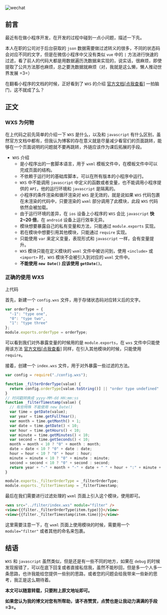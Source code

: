 ![wechat](https://user-gold-cdn.xitu.io/2018/5/28/163a68a18c005d1c?w=200&h=200&f=png&s=5647)
## 前言 ##
最近有在做小程序开发，在开发的过程中碰到一点小问题，描述一下先。

本人在职的公司对于后台获取的 `json` 数据需要做过滤转义的很多，不同的状态码会对应不同的文字，但是在微信小程序中又没有类似 `vue` 中的 `|` 方法进行快速的过滤，看了前人的代码大都是用数据遍历洗数据来实现的，说实话，很麻烦，即使提取了公共方法那也麻烦，总之要洗数据就麻烦（对，我就是这么懒，懒人推动世界发展 =3=）

在翻看小程序的文档的时候，正好看到了 `WXS` 的介绍 [官方文档[点我查看]](https://developers.weixin.qq.com/miniprogram/dev/framework/view/wxs/) 一拍脑门，这不就成了么？

## 正文 ##
### WXS 为何物 ###
在上代码之前先简单的介绍一下 `WXS` 是什么，以及和 `javascript` 有什么区别，虽然官方文档中都有，但我认为博客的存在意义就是尽量减少看官们的页面跳转，能够在一个页面说明的问题就不要再跳转，外链应该作为课后拓展的手段。
- `WXS` 介绍
    - 是小程序出的一套脚本语言，用于 `wxml` 模板文件中，在模板文件中可以完成页面的结构。
    - 不依赖于运行时的基础库脚本，可以在所有版本的小程序中运行。
    - `WXS` 中不能调用 `javascript` 中定义的函数或者变量，也不能调用小程序提供的 `API`，他的运行环境和 `javascript` 是隔离的。
    - 小程序的条件渲染和循环渲染对 `WXS` 是无效的，就是说如果 `WXS` 代码包裹在未渲染的代码中，只要渲染的 `wxml` 部分调用了此模块，此段 `WXS` 代码依然会被加载。
    - 由于运行环境的差异，在 `ios` 设备上小程序的 `WXS` 会比 `javascript` **快 2~20 倍**，在 `android` 设备上运行效率无异。
    - 模块想要暴露自己的私有变量和方法，只能通过 `module.exports` 实现。
    - 若在模块中想要引用其他模块，只能通过 `require` 实现。
    - 只能使用 `var` 来定义变量，表现形式和 `javascript` 一样，会有变量提升。
    - `WXS` 模块只能在定义模块的 `wxml` 文件中被访问到，使用 `<include>` 或 `<import>` 时，`WXS` 模块不会被引入到对应的 `wxml` 文件中。
    - **不能使用 `new Date()` 应该使用 `getDate()`**。

### 正确的使用 WXS ###
上代码

首先，新建一个 `config.wxs` 文件，用于存储状态码对应转义后的文字。
```javascript
var orderType = {
  "-1": "type one",
  "0": "type two",
  "1": "type three"
};
module.exports.orderType = orderType;
```
可以看到我们对外暴露变量的时候用的是 `module.exports`，在 `wxs` 文件中只能使用该方法 [官方文档[点我查看]](https://developers.weixin.qq.com/miniprogram/dev/framework/view/wxs/01wxs-module.html) 同样，在引入其他模块的时候，只能使用 `require`。

接着，创建一个 `index.wxs` 文件，用于对外暴露一些过滤的方法。
```javascript
var config = require("./config.wxs");

function _filterOrderType(value) {
  return config.orderType[value.toString()] || "order type undefined"
}
// 时间戳转换成 yyyy-MM-dd HH:mm:ss
function _filterTimestamp(value) {
  // 有些特殊 不能使用 new Date()
  var time = getDate(value);
  var year = time.getFullYear();
  var month = time.getMonth() + 1;
  var date = time.getDate() < 10;
  var hour = time.getHours() < 10;
  var minute = time.getMinutes() < 10;
  var second = time.getSeconds() < 10;
  month = month < 10 ? "0" + month : month;
  date = date < 10 ? "0" + date : date;
  hour = hour < 10 ? "0" + hour : hour;
  minute = minute < 10 ? "0" + minute : minute;
  second = second < 10 ? "0" + second : second;
  return year + "-" + month + "-" + date + " " + hour + ":" + minute + ":" + second;
}

module.exports._filterOrderType = _filterOrderType;
module.exports._filterTimestamp = _filterTimestamp;
```
最后在我们需要进行过滤处理的 `wxml` 页面上引入这个模块，使用即可。
```html
<wxs src="../filter/index.wxs" module="filter" />
<view>{{filter._filterOrderType(item.type)}}</view>
<view>{{filter._filterTimestamp(item.time)}}</view>
```
这里需要注意一下，在 `wxml` 页面上使用模块的时候，需要用一个 `module="filter"` 或者其他的命名来包裹。

## 结语 ##
`WXS` 和 `javascript` 虽然类似，但是还是有一些不同的地方，如果在 `debug` 的时候发现报错了，可以在底下回复或者直接私信我，虽然不能秒回，但是多一个人多一条思路，也许我能给您提供一些别的思路，或者您的问题会给我带来一些新的思考，我正是这么期待着。

**本文可以随意转载，只要附上原文地址即可。**

**如果您认为我的博文对您有所帮助，请不吝赞赏，点赞也是让我动力满满的手段 =3=。**